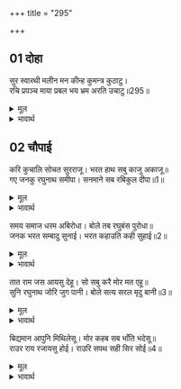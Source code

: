 +++
title = "295"

+++


## 01 दोहा
सुर स्वारथी मलीन मन कीन्ह कुमन्त्र कुठाटु।  
रचि प्रपञ्च माया प्रबल भय भ्रम अरति उचाटु॥295॥  

<details><summary>मूल</summary>

सुर स्वारथी मलीन मन कीन्ह कुमन्त्र कुठाटु।  
रचि प्रपञ्च माया प्रबल भय भ्रम अरति उचाटु॥295॥  
</details>

<details><summary>भावार्थ</summary>

मलिन मन वाले स्वार्थी देवताओं ने बुरी सलाह करके बुरा ठाट (षड्यन्त्र) रचा। प्रबल माया-जाल रचकर भय, भ्रम, अप्रीति और उच्चाटन फैला दिया॥295॥  
</details>





## 02 चौपाई
करि कुचालि सोचत सुरराजू। भरत हाथ सबु काजु अकाजू॥  
गए जनकु रघुनाथ समीपा। सनमाने सब रबिकुल दीपा॥1॥  

<details><summary>मूल</summary>

करि कुचालि सोचत सुरराजू। भरत हाथ सबु काजु अकाजू॥  
गए जनकु रघुनाथ समीपा। सनमाने सब रबिकुल दीपा॥1॥  
</details>

<details><summary>भावार्थ</summary>

कुचाल करके देवराज इन्द्र सोचने लगे कि काम का बनना-बिगडना सब भरतजी के हाथ है। इधर राजा जनकजी (मुनि वशिष्ठ आदि के साथ) श्री रघुनाथजी के पास गए। सूर्यकुल के दीपक श्री रामचन्द्रजी ने सबका सम्मान किया,॥1॥  
</details>

समय समाज धरम अबिरोधा। बोले तब रघुबंस पुरोधा॥  
जनक भरत सम्बादु सुनाई। भरत कहाउति कही सुहाई॥2॥  

<details><summary>मूल</summary>

समय समाज धरम अबिरोधा। बोले तब रघुबंस पुरोधा॥  
जनक भरत सम्बादु सुनाई। भरत कहाउति कही सुहाई॥2॥  
</details>

<details><summary>भावार्थ</summary>

तब रघुकुल के पुरोहित वशिष्ठजी समय, समाज और धर्म के अविरोधी (अर्थात अनुकूल) वचन बोले। उन्होन्ने पहले जनकजी और भरतजी का संवाद सुनाया। फिर भरतजी की कही हुई सुन्दर बातें कह सुनाईं॥2॥  
</details>

तात राम जस आयसु देहू। सो सबु करै मोर मत एहू॥  
सुनि रघुनाथ जोरि जुग पानी। बोले सत्य सरल मृदु बानी॥3॥  

<details><summary>मूल</summary>

तात राम जस आयसु देहू। सो सबु करै मोर मत एहू॥  
सुनि रघुनाथ जोरि जुग पानी। बोले सत्य सरल मृदु बानी॥3॥  
</details>

<details><summary>भावार्थ</summary>

(फिर बोले-) हे तात राम! मेरा मत तो यह है कि तुम जैसी आज्ञा दो, वैसा ही सब करें! यह सुनकर दोनों हाथ जोडकर श्री रघुनाथजी सत्य, सरल और कोमल वाणी बोले-॥3॥  
</details>

बिद्यमान आपुनि मिथिलेसू। मोर कहब सब भाँति भदेसू॥  
राउर राय रजायसु होई। राउरि सपथ सही सिर सोई॥4॥  

<details><summary>मूल</summary>

बिद्यमान आपुनि मिथिलेसू। मोर कहब सब भाँति भदेसू॥  
राउर राय रजायसु होई। राउरि सपथ सही सिर सोई॥4॥  
</details>

<details><summary>भावार्थ</summary>

आपके और मिथिलेश्वर जनकजी के विद्यमान रहते मेरा कुछ कहना सब प्रकार से भद्दा (अनुचित) है। आपकी और महाराज की जो आज्ञा होगी, मैं आपकी शपथ करके कहता हूँ वह सत्य ही सबको शिरोधार्य होगी॥4॥  
</details>

